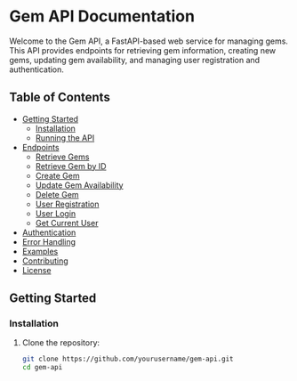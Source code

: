 # Gem API Documentation

Welcome to the Gem API, a FastAPI-based web service for managing gems. This API provides endpoints for retrieving gem information, creating new gems, updating gem availability, and managing user registration and authentication.

## Table of Contents
- [Getting Started](#getting-started)
  - [Installation](#installation)
  - [Running the API](#running-the-api)
- [Endpoints](#endpoints)
  - [Retrieve Gems](#retrieve-gems)
  - [Retrieve Gem by ID](#retrieve-gem-by-id)
  - [Create Gem](#create-gem)
  - [Update Gem Availability](#update-gem-availability)
  - [Delete Gem](#delete-gem)
  - [User Registration](#user-registration)
  - [User Login](#user-login)
  - [Get Current User](#get-current-user)
- [Authentication](#authentication)
- [Error Handling](#error-handling)
- [Examples](#examples)
- [Contributing](#contributing)
- [License](#license)

## Getting Started

### Installation

1. Clone the repository:
   ```bash
   git clone https://github.com/yourusername/gem-api.git
   cd gem-api

